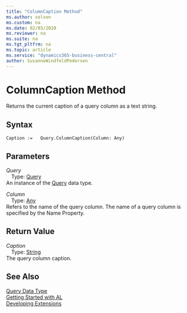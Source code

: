 ```yaml
---
title: "ColumnCaption Method"
ms.author: solsen
ms.custom: na
ms.date: 02/03/2020
ms.reviewer: na
ms.suite: na
ms.tgt_pltfrm: na
ms.topic: article
ms.service: "dynamics365-business-central"
author: SusanneWindfeldPedersen
---
```

[//]: # (START>DO_NOT_EDIT)
[//]: # (IMPORTANT:Do not edit any of the content between here and the END>DO_NOT_EDIT.)
[//]: # (Any modifications should be made in the .xml files in the ModernDev repo.)
# ColumnCaption Method
Returns the current caption of a query column as a text string.


## Syntax
```
Caption :=   Query.ColumnCaption(Column: Any)
```
## Parameters
*Query*  
&emsp;Type: [Query](query-data-type.md)  
An instance of the [Query](query-data-type.md) data type.  

*Column*  
&emsp;Type: [Any](../any/any-data-type.md)  
Refers to the name of the query column. The name of a query column is specified by the Name Property.  


## Return Value
*Caption*  
&emsp;Type: [String](../string/string-data-type.md)  
The query column caption.  


[//]: # (IMPORTANT: END>DO_NOT_EDIT)
## See Also
[Query Data Type](query-data-type.md)  
[Getting Started with AL](../../devenv-get-started.md)  
[Developing Extensions](../../devenv-dev-overview.md)